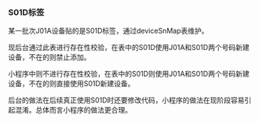### S01D标签

某一批次J01A设备贴的是S01D标签，通过deviceSnMap表维护。

现后台通过此表进行存在性校验，在表中的S01D使用J01A和S01D两个号码新建设备，不在的则禁止添加。

小程序中则不进行存在性校验，在表中的S01D则使用J01A和S01D两个号码新建设备，不在的则直接使用S01D新建设备。

后台的做法在后续真正使用S01D时还要修改代码，小程序的做法在现阶段容易引起混淆。总体而言小程序的做法更合理。
